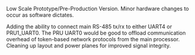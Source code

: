Low Scale Prototype/Pre-Production Version. Minor hardware changes to occur as software dictates.

Adding the ability to connect main RS-485 tx/rx to either UART4 or PRU1_UART0. The PRU UART0 would be good to offload communication overhead of token-based network protocols from the main processor. Cleaning up layout and power planes for improved signal integrity.
